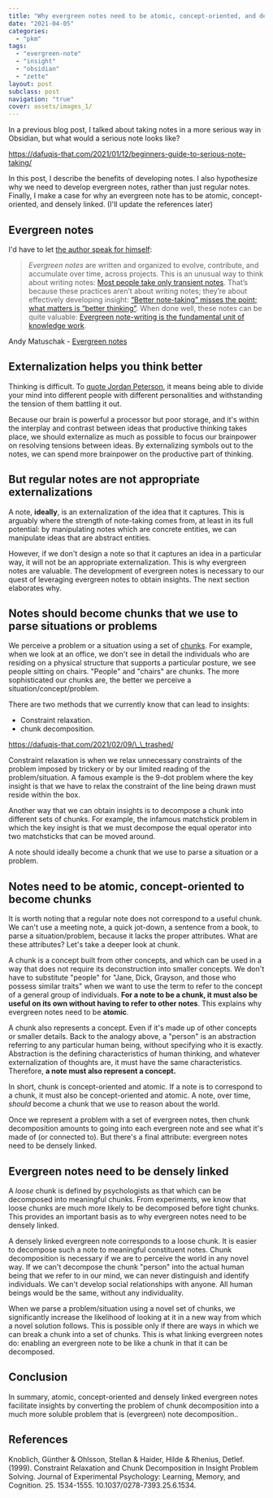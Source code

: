 ```yaml
---
title: "Why evergreen notes need to be atomic, concept-oriented, and densely linked?"
date: "2021-04-05"
categories:
  - "pkm"
tags:
  - "evergreen-note"
  - "insight"
  - "obsidian"
  - "zette"
layout: post
subclass: post
navigation: "true"
cover: assets/images_1/
---
```


In a previous blog post, I talked about taking notes in a more serious way in Obsidian, but what would a serious note looks like?

https://dafuqis-that.com/2021/01/12/beginners-guide-to-serious-note-taking/

In this post, I describe the benefits of developing notes. I also hypothesize why we need to develop evergreen notes, rather than just regular notes. Finally, I make a case for why an evergreen note has to be atomic, concept-oriented, and densely linked. (I'll update the references later)

## Evergreen notes

I'd have to let [the author speak for himself](https://publish.obsidian.md/andymatuschak/Evergreen+notes):

> _Evergreen notes_ are written and organized to evolve, contribute, and accumulate over time, across projects. This is an unusual way to think about writing notes: [Most people take only transient notes](https://publish.obsidian.md/andymatuschak/Most+people+take+only+transient+notes). That’s because these practices aren’t about writing notes; they’re about effectively developing insight: [“Better note-taking” misses the point; what matters is “better thinking”](https://publish.obsidian.md/andymatuschak/%E2%80%9CBetter+note-taking%E2%80%9D+misses+the+point%3B+what+matters+is+%E2%80%9Cbetter+thinking%E2%80%9D). When done well, these notes can be quite valuable: [Evergreen note-writing is the fundamental unit of knowledge work](https://publish.obsidian.md/andymatuschak/Evergreen+note-writing+as+fundamental+unit+of+knowledge+work).

Andy Matuschak - [Evergreen notes](https://publish.obsidian.md/andymatuschak/Evergreen+notes)

## Externalization helps you think better

Thinking is difficult. To [quote Jordan Peterson](https://www.facebook.com/drjordanpeterson/photos/a.540348442695962/3259485157448930/?type=3), it means being able to divide your mind into different people with different personalities and withstanding the tension of them battling it out.

Because our brain is powerful a processor but poor storage, and it's within the interplay and contrast between ideas that productive thinking takes place, we should externalize as much as possible to focus our brainpower on resolving tensions between ideas. By externalizing symbols out to the notes, we can spend more brainpower on the productive part of thinking.

## But regular notes are not appropriate externalizations

A note, **ideally**, is an externalization of the idea that it captures. This is arguably where the strength of note-taking comes from, at least in its full potential: by manipulating notes which are concrete entities, we can manipulate ideas that are abstract entities.

However, if we don't design a note so that it captures an idea in a particular way, it will not be an appropriate externalization. This is why evergreen notes are valuable. The development of evergreen notes is necessary to our quest of leveraging evergreen notes to obtain insights. The next section elaborates why.

## Notes should become chunks that we use to parse situations or problems

We perceive a problem or a situation using a set of [chunks](https://en.wikipedia.org/wiki/Chunking_(psychology)). For example, when we look at an office, we don't see in detail the individuals who are residing on a physical structure that supports a particular posture, we see people sitting on chairs. "People" and "chairs" are chunks. The more sophisticated our chunks are, the better we perceive a situation/concept/problem.

There are two methods that we currently know that can lead to insights:

- Constraint relaxation.
- chunk decomposition.

https://dafuqis-that.com/2021/02/09/\_\_trashed/

Constraint relaxation is when we relax unnecessary constraints of the problem imposed by trickery or by our limited reading of the problem/situation. A famous example is the 9-dot problem where the key insight is that we have to relax the constraint of the line being drawn must reside within the box.

Another way that we can obtain insights is to decompose a chunk into different sets of chunks. For example, the infamous matchstick problem in which the key insight is that we must decompose the equal operator into two matchsticks that can be moved around.

A note should ideally become a chunk that we use to parse a situation or a problem.

## Notes need to be atomic, concept-oriented to become chunks

It is worth noting that a regular note does not correspond to a useful chunk. We can't use a meeting note, a quick jot-down, a sentence from a book, to parse a situation/problem, because it lacks the proper attributes. What are these attributes? Let's take a deeper look at chunk.

A chunk is a concept built from other concepts, and which can be used in a way that does not require its deconstruction into smaller concepts. We don't have to substitute "people" for "Jane, Dick, Grayson, and those who possess similar traits" when we want to use the term to refer to the concept of a general group of individuals. **For a note to be a chunk, it must also be useful on its own without having to refer to other notes**. This explains why evergreen notes need to be **atomic**.

A chunk also represents a concept. Even if it's made up of other concepts or smaller details. Back to the analogy above, a "person" is an abstraction referring to any particular human being, without specifying who it is exactly. Abstraction is the defining characteristics of human thinking, and whatever externalization of thoughts are, it must have the same characteristics. Therefore, **a note must also represent a concept.**

In short, chunk is concept-oriented and atomic. If a note is to correspond to a chunk, it must also be concept-oriented and atomic. A note, over time, _should_ become a chunk that we use to reason about the world.

Once we represent a problem with a set of evergreen notes, then chunk decomposition amounts to going into each evergreen note and see what it's made of (or connected to). But there's a final attribute: evergreen notes need to be densely linked.

## Evergreen notes need to be densely linked

A _loose_ chunk is defined by psychologists as that which can be decomposed into meaningful chunks. From experiments, we know that loose chunks are much more likely to be decomposed before tight chunks. This provides an important basis as to why evergreen notes need to be densely linked.

A densely linked evergreen note corresponds to a loose chunk. It is easier to decompose such a note to meaningful constituent notes. Chunk decomposition is necessary if we are to perceive the world in any novel way. If we can't decompose the chunk "person" into the actual human being that we refer to in our mind, we can never distinguish and identify individuals. We can't develop social relationships with anyone. All human beings would be the same, without any individuality.

When we parse a problem/situation using a novel set of chunks, we significantly increase the likelihood of looking at it in a new way from which a novel solution follows. This is possible only if there are ways in which we can break a chunk into a set of chunks. This is what linking evergreen notes do: enabling an evergreen note to be like a chunk in that it can be decomposed.

## Conclusion

In summary, atomic, concept-oriented and densely linked evergreen notes facilitate insights by converting the problem of chunk decomposition into a much more soluble problem that is (evergreen) note decomposition..

## References

Knoblich, Günther & Ohlsson, Stellan & Haider, Hilde & Rhenius, Detlef. (1999). Constraint Relaxation and Chunk Decomposition in Insight Problem Solving. Journal of Experimental Psychology: Learning, Memory, and Cognition. 25. 1534-1555. 10.1037/0278-7393.25.6.1534.
